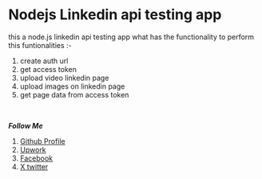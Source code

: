 # Nodejs Linkedin api testing app
this a node.js linkedin api testing app what has the functionality to perform this funtionalities :-
1. create auth url
2. get access token
3. upload video linkedin page 
4. upload images on linkedin page
5. get page data from access token

<br>


***Follow Me***
1. <a href="https://github.com/Mubtasimf443">Github Profile</a>
2. <a href="https://www.upwork.com/freelancers/~01d88c06387ca7603a">Upwork</a>
3. <a href="https://web.facebook.com/muhammadmubtasimf">Facebook</a>
4. <a href="https://x.com/MubtasimFu11492">X twitter</a>